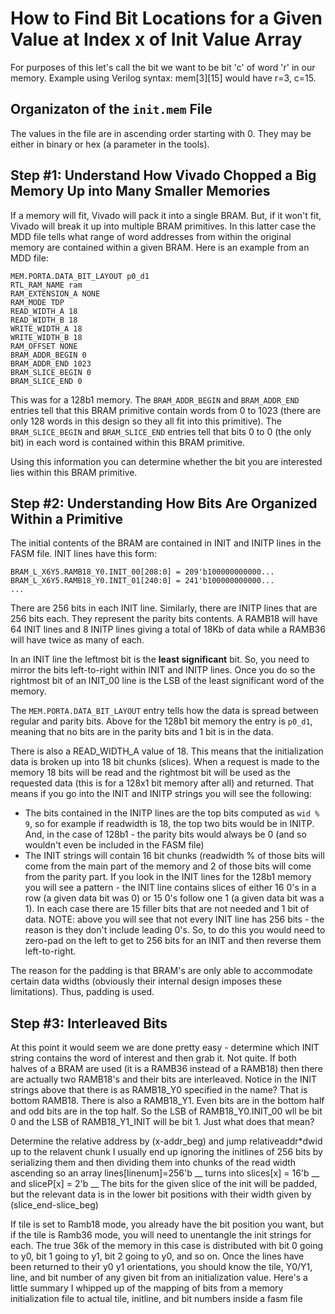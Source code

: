 # How to Find Bit Locations for a Given Value at Index x of Init Value Array

For purposes of this let's call the bit we want to be bit 'c' of word 'r' in our memory.  Example using Verilog syntax: mem[3][15] would have r=3, c=15.

## Organizaton of the `init.mem` File
The values in the file  are in ascending order starting with 0.  They may be either in binary or hex (a parameter in the tools).

## Step #1: Understand How Vivado Chopped a Big Memory Up into Many Smaller Memories
If a memory will fit, Vivado will pack it into a single BRAM.  But, if it won't fit, Vivado will break it up into multiple BRAM primitives.  In this latter case the MDD file tells what range of word addresses from within the original memory are contained within a given BRAM.  Here is an example from an MDD file:

```
MEM.PORTA.DATA_BIT_LAYOUT p0_d1
RTL_RAM_NAME ram
RAM_EXTENSION_A NONE
RAM_MODE TDP
READ_WIDTH_A 18
READ_WIDTH_B 18
WRITE_WIDTH_A 18
WRITE_WIDTH_B 18
RAM_OFFSET NONE
BRAM_ADDR_BEGIN 0
BRAM_ADDR_END 1023
BRAM_SLICE_BEGIN 0
BRAM_SLICE_END 0
```
This was for a 128b1 memory.  The `BRAM_ADDR_BEGIN` and `BRAM_ADDR_END` entries tell that this BRAM primitive contain words from 0 to 1023 (there are only 128 words in this design so they all fit into this primitive).  The `BRAM_SLICE_BEGIN` and `BRAM_SLICE_END` entries tell that bits 0 to 0 (the only bit) in each word is contained within this BRAM primitive.

Using this information you can determine whether the bit you are interested lies within this BRAM primitive.

## Step #2: Understanding How Bits Are Organized Within a Primitive
The initial contents of the BRAM are contained in INIT and INITP lines in the FASM file.
INIT lines have this form:
```
BRAM_L_X6Y5.RAMB18_Y0.INIT_00[208:0] = 209'b100000000000...
BRAM_L_X6Y5.RAMB18_Y0.INIT_01[240:0] = 241'b100000000000...
...
```
There are 256 bits in each INIT line.  Similarly, there are INITP lines that are 256 bits each.  They represent the parity bits contents.
A RAMB18 will have 64 INIT lines and 8 INITP lines giving a total of 18Kb of data while a  RAMB36 will have twice as many of each.

In an INIT line the leftmost bit is the **least significant** bit.  So, you need to mirror the bits left-to-right within INIT and INITP lines.  Once you do so the rightmost bit of an INIT_00 line is the LSB of the least significant word of the memory.

The `MEM.PORTA.DATA_BIT_LAYOUT` entry tells how the data is spread between regular and parity bits.  Above for the 128b1 bit memory the entry is `p0_d1`, meaning that no bits are in the parity bits and 1 bit is in the data.  

There is also a READ_WIDTH_A value of 18.  This means that the initialization data is broken up into 18 bit chunks (slices).  When a request is made to the memory 18 bits will be read and the rightmost bit will be used as the requested data (this is for a 128x1 bit memory after all) and returned.  That means if you go into the INIT and INITP strings you will see the following:
* The bits contained in the INITP lines are the top bits computed as `wid % 9`, so for example if readwidth is 18, the top two bits would be in INITP. And, in the case of 128b1 - the parity bits would always be 0 (and so wouldn't even be included in the FASM file)
* The INIT strings will contain 16 bit chunks (readwidth % of those bits will come from the main part of the memory and 2 of those bits will come from the parity part.  If you look in the INIT lines for the 128b1 memory you will see a pattern - the INIT line contains slices of either 16 0's in a row (a given data bit was 0) or 15 0's follow one 1 (a given data bit was a 1).  In each case there are 15 filler bits that are not needed and 1 bit of data.  NOTE: above you will see that not every INIT line has 256 bits - the reason is they don't include leading 0's.  So, to do this you would need to zero-pad on the left to get to 256 bits for an INIT and then reverse them left-to-right.

The reason for the padding is that BRAM's are only able to accommodate certain data widths (obviously their internal design imposes these limitations).  Thus, padding is used.

## Step #3: Interleaved Bits
At this point it would seem we are done pretty easy - determine which INIT string contains the word of interest and then grab it.  Not quite.  If both halves of a BRAM are used (it is a RAMB36 instead of a RAMB18) then there are actually two RAMB18's and their bits are interleaved.  Notice in the INIT strings above that there is as RAMB18_Y0 specified in the name?  That is bottom RAMB18.  There is also a RAMB18_Y1.  Even bits are in the bottom half and odd bits are in the top half.  So the LSB of RAMB18_Y0.INIT_00 wll be bit 0 and the LSB of RAMB18_Y1_INIT will be bit 1.  Just what does that mean?

Determine the relative address by (x-addr_beg) and jump relativeaddr*dwid up to the relavent chunk
    I usually end up ignoring the initlines of 256 bits by serializing them and then dividing them into chunks of the read width ascending
    so an array lines[linenum]=256'b __ turns into slices[x] = 16'b __ and sliceP[x] = 2'b __
The bits for the given slice of the init will be padded, but the relevant data is in the lower bit positions with their width given by (slice_end-slice_beg)

If tile is set to Ramb18 mode, you already have the bit position you want, but if the tile is Ramb36 mode, you will need to unentangle the init strings for each. The true 36k of the memory in this case is distributed with bit 0 going to y0, bit 1 going to y1, bit 2 going to y0, and so on. Once the lines have been returned to their y0 y1 orientations, you should know the tile, Y0/Y1, line, and bit number of any given bit from an initialization value.
Here's a little summary I whipped up of the mapping of bits from a memory initialization file to actual tile, initline, and bit numbers inside a fasm file